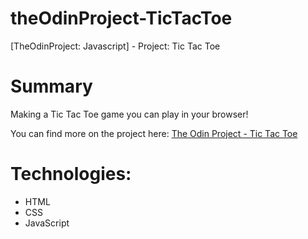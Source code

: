 # theOdinProject-TicTacToe
[TheOdinProject: Javascript] - Project: Tic Tac Toe

# Summary
Making a Tic Tac Toe game you can play in your browser!
 
You can find more on the project here: [The Odin Project - Tic Tac Toe](https://www.theodinproject.com/courses/javascript/lessons/tic-tac-toe-javascript)

# Technologies:
  - HTML
  - CSS
  - JavaScript
